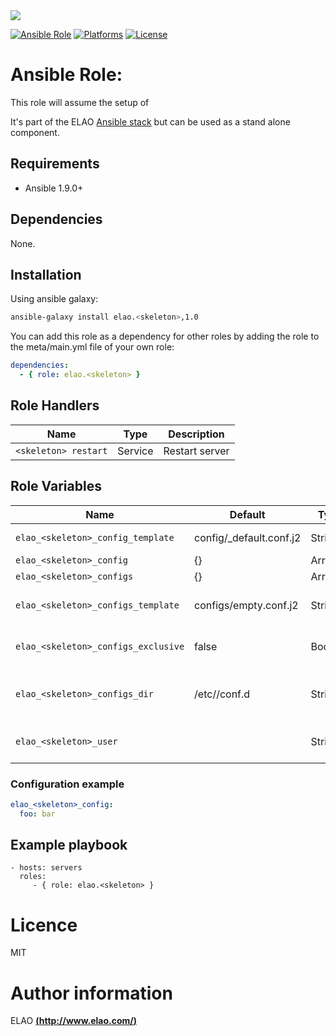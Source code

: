 <img src="http://www.elao.com/images/corpo/logo_red_small.png"/>

[![Ansible Role](https://img.shields.io/ansible/role/<skeleton>.svg?style=plastic)](https://galaxy.ansible.com/list#/roles/<skeleton>) [![Platforms](https://img.shields.io/badge/platforms-debian-lightgrey.svg?style=plastic)](#) [![License](http://img.shields.io/:license-mit-lightgrey.svg?style=plastic)](#)

# Ansible Role: <skeleton>

This role will assume the setup of <skeleton>

It's part of the ELAO <a href="http://www.manalas.com" target="_blank">Ansible stack</a> but can be used as a stand alone component.

## Requirements

- Ansible 1.9.0+

## Dependencies

None.

## Installation

Using ansible galaxy:

```bash
ansible-galaxy install elao.<skeleton>,1.0
```
You can add this role as a dependency for other roles by adding the role to the meta/main.yml file of your own role:

```yaml
dependencies:
  - { role: elao.<skeleton> }
```

## Role Handlers

| Name                 | Type    | Description               |
| -------------------- | ------- | ------------------------- |
| `<skeleton> restart` | Service | Restart <skeleton> server |

## Role Variables

| Name                                | Default                           | Type    | Description                                 |
| ----------------------------------- | --------------------------------  | ------- | ------------------------------------------- |
| `elao_<skeleton>_config_template`   | config/<skeleton>_default.conf.j2 | String  | Main config template                        |
| `elao_<skeleton>_config`            | {}                                | Array   | Main config                                 |
| `elao_<skeleton>_configs`           | {}                                | Array   | Configs                                     |
| `elao_<skeleton>_configs_template`  | configs/empty.conf.j2             | String  | Configs default template                    |
| `elao_<skeleton>_configs_exclusive` | false                             | Boolean | Exclusion of existings files                |
| `elao_<skeleton>_configs_dir`       | /etc/<skeleton>/conf.d            | String  | Path to the main configuration directory    |
| `elao_<skeleton>_user`              | <skeleton>                        | String  | Service and config files owner              |

### Configuration example

```yaml
elao_<skeleton>_config:
  foo: bar
```

## Example playbook

    - hosts: servers
      roles:
         - { role: elao.<skeleton> }

# Licence

MIT

# Author information

ELAO [**(http://www.elao.com/)**](http://www.elao.com)
